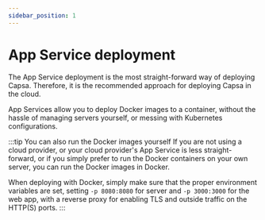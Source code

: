 ```yaml
---
sidebar_position: 1
---
```


# App Service deployment

The App Service deployment is the most straight-forward way of deploying Capsa. Therefore, it is the recommended approach for deploying Capsa in the cloud.

App Services allow you to deploy Docker images to a container, without the hassle of managing servers yourself, or messing with Kubernetes configurations.

:::tip You can also run the Docker images yourself
If you are not using a cloud provider, or your cloud provider's App Service is less straight-forward, or if you simply prefer to run the Docker containers on your own server, you can run the Docker images in Docker.

When deploying with Docker, simply make sure that the proper environment variables are set, setting `-p 8080:8080` for server and `-p 3000:3000` for the web app, with a reverse proxy for enabling TLS and outside traffic on the HTTP(S) ports.
:::
